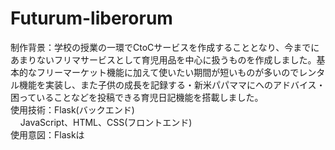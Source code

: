# Futurum-liberorum
制作背景：学校の授業の一環でCtoCサービスを作成することとなり、今までにあまりないフリマサービスとして育児用品を中心に扱うものを作成しました。基本的なフリーマーケット機能に加えて使いたい期間が短いものが多いのでレンタル機能を実装し、また子供の成長を記録する・新米パパママにへのアドバイス・困っていることなどを投稿できる育児日記機能を搭載しました。<br>
使用技術：Flask(バックエンド)<br>
         &nbsp;&nbsp;&nbsp;&nbsp;JavaScript、HTML、CSS(フロントエンド)<br>
使用意図：Flaskは
